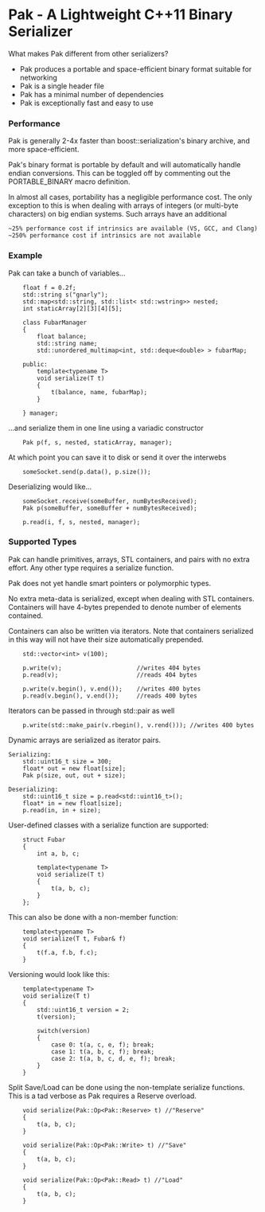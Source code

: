 # Pak - A Lightweight C++11 Binary Serializer

What makes Pak different from other serializers?

- Pak produces a portable and space-efficient binary format suitable for networking
- Pak is a single header file
- Pak has a minimal number of dependencies
- Pak is exceptionally fast and easy to use

### Performance

Pak is generally 2-4x faster than boost::serialization's binary archive, and more space-efficient.

Pak's binary format is portable by default and will automatically handle endian conversions. This
can be toggled off by commenting out the PORTABLE_BINARY macro definition.

In almost all cases, portability has a negligible performance cost. The only exception to
this is when dealing with arrays of integers (or multi-byte characters) on big endian systems.
Such arrays have an additional

	~25% performance cost if intrinsics are available (VS, GCC, and Clang)
	~250% performance cost if intrinsics are not available

### Example
Pak can take a bunch of variables...

		float f = 0.2f;
		std::string s("gnarly");
		std::map<std::string, std::list< std::wstring>> nested;
		int staticArray[2][3][4][5];

		class FubarManager
		{
			float balance;
			std::string name;
			std::unordered_multimap<int, std::deque<double> > fubarMap;

		public:
			template<typename T>
			void serialize(T t)
			{
				t(balance, name, fubarMap);
			}

		} manager;

...and serialize them in one line using a variadic constructor

		Pak p(f, s, nested, staticArray, manager);

At which point you can save it to disk or send it over the interwebs

		someSocket.send(p.data(), p.size());

Deserializing would like...

		someSocket.receive(someBuffer, numBytesReceived);
		Pak p(someBuffer, someBuffer + numBytesReceived); 

		p.read(i, f, s, nested, manager);

### Supported Types
Pak can handle primitives, arrays, STL containers, and pairs with no extra effort. Any other type requires a serialize function.

Pak does not yet handle smart pointers or polymorphic types.

No extra meta-data is serialized, except when dealing with STL containers. Containers will have 4-bytes prepended to denote number of elements contained.

Containers can also be written via iterators. Note that containers serialized in this way will not have their size automatically prepended.

		std::vector<int> v(100);

		p.write(v);						//writes 404 bytes
		p.read(v);						//reads 404 bytes

		p.write(v.begin(), v.end());	//writes 400 bytes
		p.read(v.begin(), v.end());		//reads 400 bytes

Iterators can be passed in through std::pair as well

		p.write(std::make_pair(v.rbegin(), v.rend())); //writes 400 bytes
	
Dynamic arrays are serialized as iterator pairs.

	Serializing:
		std::uint16_t size = 300;
		float* out = new float[size];
		Pak p(size, out, out + size);

	Deserializing:
		std::uint16_t size = p.read<std::uint16_t>();
		float* in = new float[size];
		p.read(in, in + size);

User-defined classes with a serialize function are supported:

		struct Fubar
		{
			int a, b, c;

			template<typename T>
			void serialize(T t)
			{
				t(a, b, c);
			}
		};

This can also be done with a non-member function:

		template<typename T>
		void serialize(T t, Fubar& f)
		{
			t(f.a, f.b, f.c);
		}

Versioning would look like this:

		template<typename T>
		void serialize(T t)
		{
			std::uint16_t version = 2;
			t(version);

			switch(version)
			{
				case 0: t(a, c, e, f); break;
				case 1: t(a, b, c, f); break;
				case 2: t(a, b, c, d, e, f); break;
			}
		}

Split Save/Load can be done using the non-template serialize functions. This is a tad verbose as Pak requires a Reserve overload.

		void serialize(Pak::Op<Pak::Reserve> t) //"Reserve"
		{
			t(a, b, c);
		}

		void serialize(Pak::Op<Pak::Write> t) //"Save"
		{
			t(a, b, c);
		}

		void serialize(Pak::Op<Pak::Read> t) //"Load"
		{
			t(a, b, c);
		}

